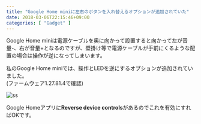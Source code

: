 ```yaml
---
title: "Google Home miniに左右のボタンを入れ替えるオプションが追加されていた"
date: 2018-03-06T22:15:46+09:00
categories: [ "Gadget" ]
---
```


Google Home miniは電源ケーブルを奥に向かって設置すると向かって左が音量-、右が音量+となるのですが、壁掛け等で電源ケーブルが手前にくるような配置の場合は操作が逆になってしまいます。

私のGoogle Home miniでは、操作とLEDを逆にするオプションが追加されていました。  
(ファームウェア1.27.81.4で確認)

![ss](../../images/2018-03-06/ss.png)

Google Homeアプリに**Reverse device controls**があるのでこれを有効にすればOKです。
